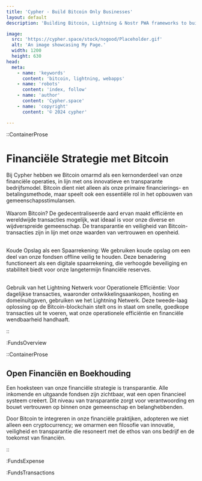 ```yaml
---
title: 'Cypher - Build Bitcoin Only Businesses'
layout: default
description: 'Building Bitcoin, Lightning & Nostr PWA frameworks to build faster & better.'

image:
  src: 'https://cypher.space/stock/nogood/Placeholder.gif'
  alt: 'An image showcasing My Page.'
  width: 1200
  height: 630
head:
  meta:
    - name: 'keywords'
      content: 'bitcoin, lightning, webapps'
    - name: 'robots'
      content: 'index, follow'
    - name: 'author'
      content: 'Cypher.space'
    - name: 'copyright'
      content: '© 2024 cypher'

---
```




::ContainerProse
# Financiële Strategie met Bitcoin

Bij Cypher hebben we Bitcoin omarmd als een kernonderdeel van onze financiële operaties, in lijn met ons innovatieve en transparante bedrijfsmodel. Bitcoin dient niet alleen als onze primaire financierings- en betalingsmethode, maar speelt ook een essentiële rol in het opbouwen van gemeenschapsstimulansen.
<br><br>
Waarom Bitcoin? De gedecentraliseerde aard ervan maakt efficiënte en wereldwijde transacties mogelijk, wat ideaal is voor onze diverse en wijdverspreide gemeenschap. De transparantie en veiligheid van Bitcoin-transacties zijn in lijn met onze waarden van vertrouwen en openheid.
<br><br>

Koude Opslag als een Spaarrekening: We gebruiken koude opslag om een deel van onze fondsen offline veilig te houden. Deze benadering functioneert als een digitale spaarrekening, die verhoogde beveiliging en stabiliteit biedt voor onze langetermijn financiële reserves.
<br><br>

Gebruik van het Lightning Netwerk voor Operationele Efficiëntie: Voor dagelijkse transacties, waaronder ontwikkelingsaankopen, hosting en domeinuitgaven, gebruiken we het Lightning Netwerk. Deze tweede-laag oplossing op de Bitcoin-blockchain stelt ons in staat om snelle, goedkope transacties uit te voeren, wat onze operationele efficiëntie en financiële wendbaarheid handhaaft.


::

:FundsOverview

::ContainerProse
## Open Financiën en Boekhouding

Een hoeksteen van onze financiële strategie is transparantie. Alle inkomende en uitgaande fondsen zijn zichtbaar, wat een open financieel systeem creëert. Dit niveau van transparantie zorgt voor verantwoording en bouwt vertrouwen op binnen onze gemeenschap en belanghebbenden.

Door Bitcoin te integreren in onze financiële praktijken, adopteren we niet alleen een cryptocurrency; we omarmen een filosofie van innovatie, veiligheid en transparantie die resoneert met de ethos van ons bedrijf en de toekomst van financiën.

::

:FundsExpense

:FundsTransactions